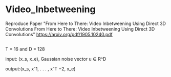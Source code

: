 # Video_Inbetweening
Reproduce Paper "From Here to There: Video Inbetweening Using Direct 3D Convolutions From Here to There: Video Inbetweening Using Direct 3D Convolutions" https://arxiv.org/pdf/1905.10240.pdf


## 
T = 16 and D = 128 

input: (x_s, x_e), Gaussian noise vector u ∈ R^D

output:(x_s, xˆ1, . . . , xˆT −2, x_e)
